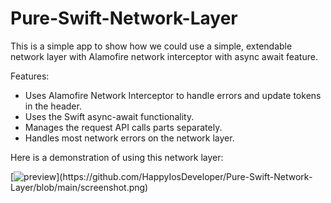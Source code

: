 # Pure-Swift-Network-Layer
This is a simple app to show how we could use a simple, extendable network layer with Alamofire network interceptor with async await feature.

Features:

- Uses Alamofire Network Interceptor to handle errors and update tokens in the header.
- Uses the Swift async-await functionality.
- Manages the request API calls parts separately.
- Handles most network errors on the network layer.

Here is a demonstration of using this network layer:

[![preview]([https://example.com/path/to/image.png](https://github.com/HappyIosDeveloper/Pure-Swift-Network-Layer/blob/main/screenshot.png))](https://github.com/HappyIosDeveloper/Pure-Swift-Network-Layer/blob/main/screenshot.png)

